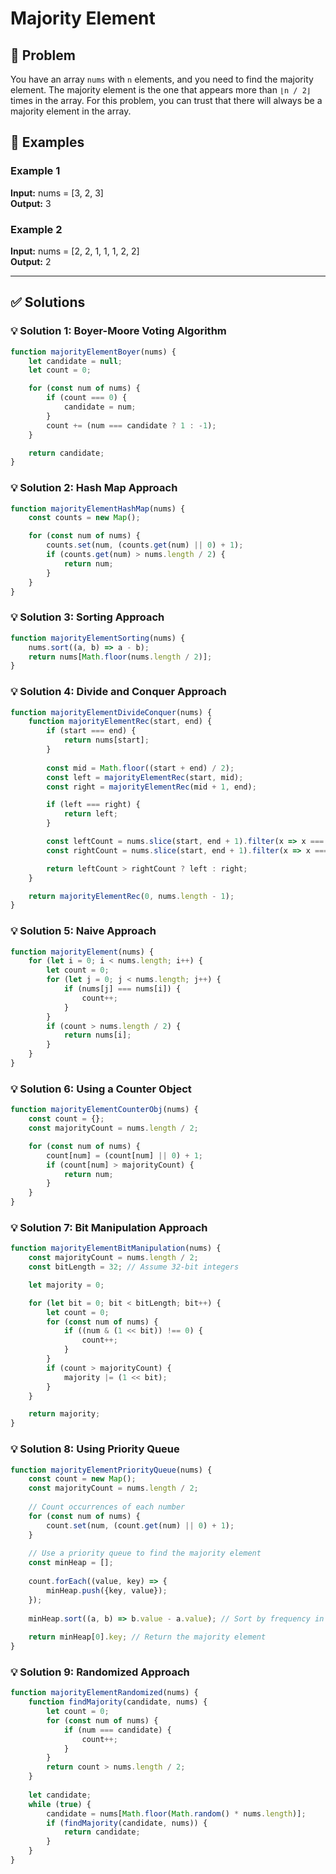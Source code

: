 # Majority Element

## 📝 Problem

You have an array `nums` with `n` elements, and you need to find the majority element. The majority element is the one that appears more than `⌊n / 2⌋` times in the array. For this problem, you can trust that there will always be a majority element in the array.


## 📌 Examples

### Example 1

**Input:** nums = [3, 2, 3]  
**Output:** 3

### Example 2

**Input:** nums = [2, 2, 1, 1, 1, 2, 2]  
**Output:** 2

---

## ✅ Solutions

### 💡 Solution 1: Boyer-Moore Voting Algorithm

```javascript
function majorityElementBoyer(nums) {
    let candidate = null;
    let count = 0;

    for (const num of nums) {
        if (count === 0) {
            candidate = num;
        }
        count += (num === candidate ? 1 : -1);
    }

    return candidate;
}
```

### 💡 Solution 2: Hash Map Approach

```javascript
function majorityElementHashMap(nums) {
    const counts = new Map();

    for (const num of nums) {
        counts.set(num, (counts.get(num) || 0) + 1);
        if (counts.get(num) > nums.length / 2) {
            return num;
        }
    }
}
```

### 💡 Solution 3: Sorting Approach

```javascript
function majorityElementSorting(nums) {
    nums.sort((a, b) => a - b);
    return nums[Math.floor(nums.length / 2)];
}
```

### 💡 Solution 4: Divide and Conquer Approach

```javascript
function majorityElementDivideConquer(nums) {
    function majorityElementRec(start, end) {
        if (start === end) {
            return nums[start];
        }
        
        const mid = Math.floor((start + end) / 2);
        const left = majorityElementRec(start, mid);
        const right = majorityElementRec(mid + 1, end);

        if (left === right) {
            return left;
        }

        const leftCount = nums.slice(start, end + 1).filter(x => x === left).length;
        const rightCount = nums.slice(start, end + 1).filter(x => x === right).length;

        return leftCount > rightCount ? left : right;
    }

    return majorityElementRec(0, nums.length - 1);
}
```

### 💡 Solution 5: Naive Approach

```javascript
function majorityElement(nums) {
    for (let i = 0; i < nums.length; i++) {
        let count = 0;
        for (let j = 0; j < nums.length; j++) {
            if (nums[j] === nums[i]) {
                count++;
            }
        }
        if (count > nums.length / 2) {
            return nums[i];
        }
    }
}
```

### 💡 Solution 6: Using a Counter Object

```javascript
function majorityElementCounterObj(nums) {
    const count = {};
    const majorityCount = nums.length / 2;

    for (const num of nums) {
        count[num] = (count[num] || 0) + 1;
        if (count[num] > majorityCount) {
            return num;
        }
    }
}
```

### 💡 Solution 7: Bit Manipulation Approach

```javascript
function majorityElementBitManipulation(nums) {
    const majorityCount = nums.length / 2;
    const bitLength = 32; // Assume 32-bit integers

    let majority = 0;

    for (let bit = 0; bit < bitLength; bit++) {
        let count = 0;
        for (const num of nums) {
            if ((num & (1 << bit)) !== 0) {
                count++;
            }
        }
        if (count > majorityCount) {
            majority |= (1 << bit);
        }
    }

    return majority;
}
```

### 💡 Solution 8: Using Priority Queue

```javascript
function majorityElementPriorityQueue(nums) {
    const count = new Map();
    const majorityCount = nums.length / 2;
    
    // Count occurrences of each number
    for (const num of nums) {
        count.set(num, (count.get(num) || 0) + 1);
    }
    
    // Use a priority queue to find the majority element
    const minHeap = [];
    
    count.forEach((value, key) => {
        minHeap.push({key, value});
    });
    
    minHeap.sort((a, b) => b.value - a.value); // Sort by frequency in descending order
    
    return minHeap[0].key; // Return the majority element
}
```

### 💡 Solution 9: Randomized Approach

```javascript
function majorityElementRandomized(nums) {
    function findMajority(candidate, nums) {
        let count = 0;
        for (const num of nums) {
            if (num === candidate) {
                count++;
            }
        }
        return count > nums.length / 2;
    }
    
    let candidate;
    while (true) {
        candidate = nums[Math.floor(Math.random() * nums.length)];
        if (findMajority(candidate, nums)) {
            return candidate;
        }
    }
}
```